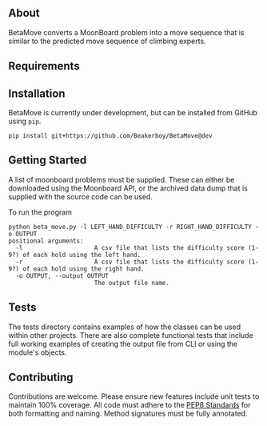 ## About
BetaMove converts a MoonBoard problem into a move sequence that is similar to the predicted move sequence of climbing experts.

## Requirements

## Installation
BetaMove is currently under development, but can be installed from GitHub using `pip`.
```
pip install git+https://github.com/Beakerboy/BetaMove@dev
```

## Getting Started
A list of moonboard problems must be supplied. These can either be downloaded using the Moonboard API, or the archived data dump that is supplied with the source code can be used.

To run the program
```
python beta_move.py -l LEFT_HAND_DIFFICULTY -r RIGHT_HAND_DIFFICULTY -o OUTPUT
positional arguments:
  -l                    A csv file that lists the difficulty score (1-9?) of each hold using the left hand.
  -r                    A csv file that lists the difficulty score (1-9?) of each hold using the right hand.
  -o OUTPUT, --output OUTPUT
                        The output file name.
```

## Tests
The tests directory contains examples of how the classes can be used within other projects. There are also complete functional tests that include full working examples of creating the output file from CLI or using the module's objects.

## Contributing
Contributions are welcome. Please ensure new features include unit tests to maintain 100% coverage. All code must adhere to the [PEP8 Standards](https://peps.python.org/pep-0008/) for both formatting and naming. Method signatures must be fully annotated.
